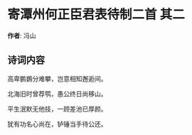 # 寄潭州何正臣君表待制二首  其二

**作者**: 冯山

## 诗词内容

高卑鹏鷃分难攀，岂意相知邂逅间。

北海旧时曾荐鹗，愚公终日尚移山。

平生泯默无他技，一顾差池已厚颜。

犹有功名心尚在，𬬻锤当手待公还。

